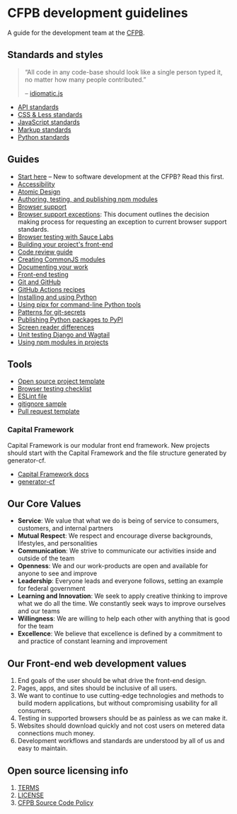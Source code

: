# CFPB development guidelines

A guide for the development team at the [CFPB](https://cfpb.github.io/).

## Standards and styles

> “All code in any code-base should look like a single person typed it, no matter how many people contributed.”
>
> – [idiomatic.js](https://github.com/rwaldron/idiomatic.js/#all-code-in-any-code-base-should-look-like-a-single-person-typed-it-no-matter-how-many-people-contributed)

- [API standards](standards/api.md)
- [CSS & Less standards](standards/css.md)
- [JavaScript standards](standards/javascript.md)
- [Markup standards](standards/markup.md)
- [Python standards](standards/python.md)

## Guides

- [Start here](guides/start-here.md) – New to software development at the CFPB? Read this first.
- [Accessibility](guides/accessibility.md)
- [Atomic Design](guides/atomic-design.md)
- [Authoring, testing, and publishing npm modules](guides/authoring-npm-modules.md)
- [Browser support](guides/browser-support.md)
- [Browser support exceptions](guides/browser-support-exceptions.md): This document
outlines the decision making process for requesting an exception to current
browser support standards.
- [Browser testing with Sauce Labs](guides/browser-testing-with-sauce-labs.md)
- [Building your project's front-end](guides/build.md)
- [Code review guide](guides/code-reviews.md)
- [Creating CommonJS modules](guides/creating-commonjs-modules.md)
- [Documenting your work](guides/documentation.md)
- [Front-end testing](guides/front-end-testing.md)
- [Git and GitHub](guides/git.md)
- [GitHub Actions recipes](guides/github-actions.md)
- [Installing and using Python](guides/installing-python.md)
- [Using pipx for command-line Python tools](guides/pipx.md)
- [Patterns for git-secrets](tools/git-secrets-patterns/README.md)
- [Publishing Python packages to PyPI](guides/pypi.md)
- [Screen reader differences](guides/screen-reader-differences.md)
- [Unit testing Django and Wagtail](guides/unittesting-django-wagtail.md)
- [Using npm modules in projects](guides/using-npm-modules-in-projects.md)

## Tools

- [Open source project template](https://github.com/cfpb/open-source-project-template)
- [Browser testing checklist](tools/browser-checklist.md)
- [ESLint file](.eslintrc)
- [gitignore sample](.gitignore)
- [Pull request template](https://raw.githubusercontent.com/cfpb/development/master/.github/PULL_REQUEST_TEMPLATE.md)

### Capital Framework

Capital Framework is our modular front end framework. New projects should start with the Capital Framework and the file structure generated by generator-cf.

- [Capital Framework docs](https://cfpb.github.io/capital-framework/)
- [generator-cf](https://github.com/cfpb/generator-cf)

## Our Core Values

- **Service**: We value that what we do is being of service to consumers, customers, and internal partners
- **Mutual Respect**: We respect and encourage diverse backgrounds, lifestyles, and personalities
- **Communication**: We strive to communicate our activities inside and outside of the team
- **Openness**: We and our work-products are open and available for anyone to see and improve
- **Leadership**: Everyone leads and everyone follows, setting an example for federal government
- **Learning and Innovation**: We seek to apply creative thinking to improve what we do all the time. We constantly seek ways to improve ourselves and our teams
- **Willingness**: We are willing to help each other with anything that is good for the team
- **Excellence**: We believe that excellence is defined by a commitment to and practice of constant learning and improvement

## Our Front-end web development values

1. End goals of the user should be what drive the front-end design.
2. Pages, apps, and sites should be inclusive of all users.
3. We want to continue to use cutting-edge technologies and methods to build modern applications, but without compromising usability for all consumers.
4. Testing in supported browsers should be as painless as we can make it.
5. Websites should download quickly and not cost users on metered data connections much money.
6. Development workflows and standards are understood by all of us and easy to maintain.


## Open source licensing info
1. [TERMS](TERMS.md)
2. [LICENSE](LICENSE)
3. [CFPB Source Code Policy](https://github.com/cfpb/source-code-policy/)
